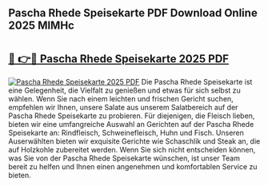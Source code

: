 ## Pascha Rhede Speisekarte PDF Download Online 2025 MIMHc

# <h2><a href="http://gcah7a.nevu.top/?p=Pascha+Rhede+Speisekarte">🔗 👉🔴 Pascha Rhede Speisekarte 2025 PDF</a></h2>

[![Pascha Rhede Speisekarte 2025 PDF](https://i.imgur.com/dBaPXMq.png)](http://gcah7a.nevu.top/?p=Pascha+Rhede+Speisekarte)
Die Pascha Rhede Speisekarte ist eine Gelegenheit, die Vielfalt zu genießen und etwas für sich selbst zu wählen. Wenn Sie nach einem leichten und frischen Gericht suchen, empfehlen wir Ihnen, unsere Salate aus unserem Salatbereich auf der Pascha Rhede Speisekarte zu probieren. Für diejenigen, die Fleisch lieben, bieten wir eine umfangreiche Auswahl an Gerichten auf der Pascha Rhede Speisekarte an: Rindfleisch, Schweinefleisch, Huhn und Fisch. Unseren Auserwählten bieten wir exquisite Gerichte wie Schaschlik und Steak an, die auf Holzkohle zubereitet werden. Wenn Sie sich nicht entscheiden können, was Sie von der Pascha Rhede Speisekarte wünschen, ist unser Team bereit zu helfen und Ihnen einen angenehmen und komfortablen Service zu bieten.

